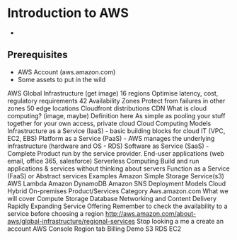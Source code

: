 # Introduction to AWS

-
## Prerequisites

* AWS Account (aws.amazon.com)
* Some assets to put in the wild

AWS Global Infrastructure (get image)
16 regions
Optimise latency, cost, regulatory requirements
42 Availability Zones
Protect from failures in other zones
50 edge locations
Cloudfront distributions CDN
What is cloud computing? (image, maybe)
Definition here
As simple as pooling your stuff together for your own access, private cloud
Cloud Computing Models
Infrastructure as a Service (IaaS) - basic building blocks for cloud IT (VPC, EC2, EBS)
Platform as a Service (PaaS) - AWS manages the underlying infrastructure (hardware and OS - RDS)
Software as Service (SaaS) - Complete Product run by the service provider. End-user applications (web email, office 365, salesforce)
Serverless Computing
Build and run applications & services without thinking about servers
Function as a Service (FaaS) or Abstract services
Examples
Amazon Simple Storage Service(s3)
AWS Lambda
Amazon DynamoDB
Amazon SNS
Deployment Models
Cloud
Hybrid
On-premises
Product/Services Category
Aws.amazon.com
What we will cover
Compute
Storage
Database
Networking and Content Delivery
Rapidly Expanding Service Offering
Remember to check the availability to a service before choosing a region
http://aws.amazon.com/about-aws/global-infrastructure/regional-services
Stop looking a me a create an account
AWS Console
Region tab
Billing
Demo
S3
RDS
EC2
